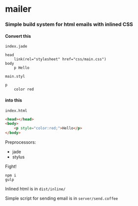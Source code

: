 # mailer

### Simple build system for html emails with inlined CSS

#### Convert this

`index.jade`

```jade
head
	link(rel="stylesheet" href="css/main.css")
body
	p Hello
```

`main.styl`

```stylus
p
	color red
```

#### into this

`index.html`

```html
<head></head>
<body>
	<p style="color:red;">Hello</p>
</body>
```

Preprocessors:
- jade
- stylus

Fight!
```
npm i
gulp
```

Inlined html is in ```dist/inline/```

Simple script for sending email is in ```server/send.coffee```
